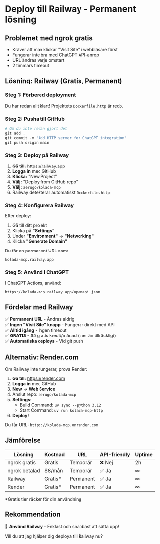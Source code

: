 # Deploy till Railway - Permanent lösning

## Problemet med ngrok gratis
- Kräver att man klickar "Visit Site" i webbläsare först
- Fungerar inte bra med ChatGPT API-anrop
- URL ändras varje omstart
- 2 timmars timeout

## Lösning: Railway (Gratis, Permanent)

### Steg 1: Förbered deployment

Du har redan allt klart! Projektets `Dockerfile.http` är redo.

### Steg 2: Pusha till GitHub

```powershell
# Om du inte redan gjort det
git add .
git commit -m "Add HTTP server for ChatGPT integration"
git push origin main
```

### Steg 3: Deploy på Railway

1. **Gå till:** https://railway.app
2. **Logga in** med GitHub
3. **Klicka:** "New Project"
4. **Välj:** "Deploy from GitHub repo"
5. **Välj:** `aerugo/kolada-mcp`
6. Railway detekterar automatiskt `Dockerfile.http`

### Steg 4: Konfigurera Railway

Efter deploy:
1. Gå till ditt projekt
2. Klicka på **"Settings"**
3. Under **"Environment"** -> **"Networking"**
4. Klicka **"Generate Domain"**

Du får en permanent URL som:
```
kolada-mcp.railway.app
```

### Steg 5: Använd i ChatGPT

I ChatGPT Actions, använd:
```
https://kolada-mcp.railway.app/openapi.json
```

## Fördelar med Railway

✅ **Permanent URL** - Ändras aldrig  
✅ **Ingen "Visit Site" knapp** - Fungerar direkt med API  
✅ **Alltid igång** - Ingen timeout  
✅ **GRATIS** - $5 gratis kredit/månad (mer än tillräckligt)  
✅ **Automatiska deploys** - Vid git push  

## Alternativ: Render.com

Om Railway inte fungerar, prova Render:

1. **Gå till:** https://render.com
2. **Logga in** med GitHub
3. **New** -> **Web Service**
4. Anslut repo: `aerugo/kolada-mcp`
5. **Settings:**
   - Build Command: `uv sync --python 3.12`
   - Start Command: `uv run kolada-mcp-http`
6. **Deploy!**

Du får URL: `https://kolada-mcp.onrender.com`

## Jämförelse

| Lösning | Kostnad | URL | API-friendly | Uptime |
|---------|---------|-----|--------------|--------|
| ngrok gratis | Gratis | Temporär | ❌ Nej | 2h |
| ngrok betalad | $8/mån | Temporär | ✅ Ja | ∞ |
| Railway | Gratis* | Permanent | ✅ Ja | ∞ |
| Render | Gratis* | Permanent | ✅ Ja | ∞ |

*Gratis tier räcker för din användning

## Rekommendation

🎯 **Använd Railway** - Enklast och snabbast att sätta upp!

Vill du att jag hjälper dig deploya till Railway nu?
